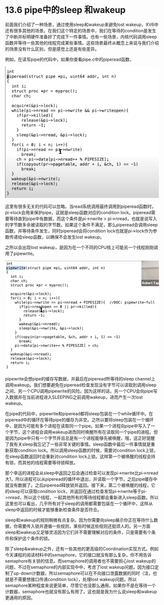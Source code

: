# 13.6 pipe中的sleep 和wakeup

前面我们介绍了一种场景，通过使用sleep和wakeup来避免lost wakeup，XV6中还有很多其他的场景。在我们这个特定的场景中，我们在等待的condition是发生了中断并标明硬件准备好了完成下一件事情。也有一些场景，内核代码调用sleep函数并等待一些其他的线程完成某些事情。这些场景最终从概念上来说与我们介绍的场景没有什么区别，但是感觉上还是有些差异。

例如，在读写pipe的代码中，如果你查看pipe.c中的piperead函数，

![](../.gitbook/assets/image%20%28529%29.png)

这里有很多无关的代码可以忽略。当read系统调用最终调用到piperead函数时，pi-&gt;lock会用来保护pipe，这就是sleep函数对应的condition lock。piperead需要等待直到pipe中有数据，而这个条件是pi-&gt;nwrite &gt; pi-&gt;nread，也就是说写入的字节数多余被读取的字节数。如果这个条件不满足，那么piperead会调用sleep函数，并等待条件发生，同时piperead会将condition lock也就是pi-&gt;lock作为参数传递给sleep函数，以确保不会发生lost wakeup。

之所以会出现lost wakeup，是因为在一个不同的CPU核上可能另一个线程刚刚调用了pipewrite。

![](../.gitbook/assets/image%20%28507%29.png)

pipewrite会想pipe的缓存写数据，并最后在piperead所等待的sleep channel上调用wakeup。我们想要避免在piperead检查发现没有字节可以读取到调用sleep之间，另一个CPU调用pipewrite的风险。因为这样的话，另一个CPU会向pipe写入数据并在当前进程进入SLEEPING之前调用wakeup，进而产生一次lost wakeup。

在pipe的代码中，pipewrite和piperead都将sleep包装在一个while循环中。在piperead中的循环在等待pipe的缓存为非空。之所以要将sleep包装在一个循环中，是因为可能有多个进程在读取同一个pipe。如果一个进程向pipe中写入了一个字节，这个进程会调用wakeup进而同时唤醒所有在读取同一个pipe的进程。但是因为pipe中只有一个字节并且总是有一个进程能够先被唤醒，哦，这正好提醒了我有关sleep我忘记了一些非常关键的事情。sleep函数中最后一件事情就是重新获取condition lock。所以调用sleep函数的时候，需要对condition lock上锁，在sleep函数返回时会重新对condition lock上锁。这样第一个被唤醒的线程会持有锁，而其他的线程需要等待锁释放。

那个幸运的进程会从sleep中返回之后会通过检查可以发现pi-&gt;nwrite比pi-&gt;nread大1，所以进程可以从piperead的循环中退出，并读取一个字节，之后pipe缓存中就没有数据了。之后piperead释放锁并返回。接下来，第二个被唤醒的线程，它的sleep可以获取condition lock，并返回在通过检查发现pi-&gt;nwrite等于pi-&gt;nread，所以这个线程，一起其他所有的等待线程都会重新进入sleep函数。所以这里也可以看出，几乎所有对于sleep的调用都需要包装在一个循环中，这样从sleep中返回的时候才能够重新检查条件是否符合。

sleep和wakeup的规则稍微有点复杂。因为你需要向sleep展示你正在等待什么数据，你需要传入锁并遵循一些规则，某些时候这些规则还挺烦人的。另一方面sleep和wakeup又足够灵活因为它们并不需要理解对应的条件，只是需要有个条件和保护这个条件的锁。

除了sleep&wakeup之外，还有一些其他的更高级的Coordination实现方式。例如今天课程的阅读材料中的semaphore，它的接口就没有那么复杂，你不用告诉semaphore有关锁的信息。而semaphore的调用者也不需要担心lost wakeup的问题，不过在semaphore的内部实现中中，考虑了lost wakeup问题。因为接口定制了up-down计数器，所以semaphore可以在不向接口泄露数据的同时（注，也就是不需要想接口传递condition lock），处理lost wakeup问题。所以semaphore某种程度来说更简单，尽管它也没那么通用。如果你不是在等待一个计数器，semaphore也就没有那么有用了。这也就是我为什么说sleep和wakeup更通用的原因。

